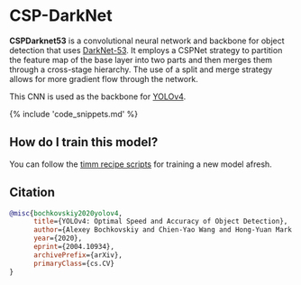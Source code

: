 # CSP-DarkNet

**CSPDarknet53** is a convolutional neural network and backbone for object detection that uses [DarkNet-53](https://paperswithcode.com/method/darknet-53). It employs a CSPNet strategy to partition the feature map of the base layer into two parts and then merges them through a cross-stage hierarchy. The use of a split and merge strategy allows for more gradient flow through the network. 

This CNN is used as the backbone for [YOLOv4](https://paperswithcode.com/method/yolov4).

{% include 'code_snippets.md' %}

## How do I train this model?

You can follow the [timm recipe scripts](https://rwightman.github.io/pytorch-image-models/scripts/) for training a new model afresh.

## Citation

```BibTeX
@misc{bochkovskiy2020yolov4,
      title={YOLOv4: Optimal Speed and Accuracy of Object Detection}, 
      author={Alexey Bochkovskiy and Chien-Yao Wang and Hong-Yuan Mark Liao},
      year={2020},
      eprint={2004.10934},
      archivePrefix={arXiv},
      primaryClass={cs.CV}
}
```

<!--
Type: model-index
Collections:
- Name: CSP DarkNet
  Paper:
    Title: 'YOLOv4: Optimal Speed and Accuracy of Object Detection'
    URL: https://paperswithcode.com/paper/yolov4-optimal-speed-and-accuracy-of-object
Models:
- Name: cspdarknet53
  In Collection: CSP DarkNet
  Metadata:
    FLOPs: 8545018880
    Parameters: 27640000
    File Size: 110775135
    Architecture:
    - 1x1 Convolution
    - Batch Normalization
    - Convolution
    - Global Average Pooling
    - Mish
    - Residual Connection
    - Softmax
    Tasks:
    - Image Classification
    Training Techniques:
    - CutMix
    - Label Smoothing
    - Mosaic
    - Polynomial Learning Rate Decay
    - SGD with Momentum
    - Self-Adversarial Training
    - Weight Decay
    Training Data:
    - ImageNet
    Training Resources: 1x NVIDIA RTX 2070 GPU
    ID: cspdarknet53
    LR: 0.1
    Layers: 53
    Crop Pct: '0.887'
    Momentum: 0.9
    Batch Size: 128
    Image Size: '256'
    Warmup Steps: 1000
    Weight Decay: 0.0005
    Interpolation: bilinear
    Training Steps: 8000000
    FPS (GPU RTX 2070): 66
  Code: https://github.com/rwightman/pytorch-image-models/blob/d8e69206be253892b2956341fea09fdebfaae4e3/timm/models/cspnet.py#L441
  Weights: https://github.com/rwightman/pytorch-image-models/releases/download/v0.1-weights/cspdarknet53_ra_256-d05c7c21.pth
  Results:
  - Task: Image Classification
    Dataset: ImageNet
    Metrics:
      Top 1 Accuracy: 80.05%
      Top 5 Accuracy: 95.09%
-->
